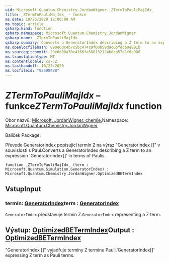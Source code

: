 ```yaml
---
uid: Microsoft.Quantum.Chemistry.JordanWigner._ZTermToPauliMajIdx_
title: _ZTermToPauliMajIdx_ – funkce
ms.date: 10/26/2020 12:00:00 AM
ms.topic: article
qsharp.kind: function
qsharp.namespace: Microsoft.Quantum.Chemistry.JordanWigner
qsharp.name: _ZTermToPauliMajIdx_
qsharp.summary: Converts a GeneratorIndex describing a Z term to an expression 'GeneratorIndex[]' in terms of Paulis.
ms.openlocfilehash: 890e60c4b7c5bc474c9f00b59dac6bfddb0e891b
ms.sourcegitcommit: 29e0d88a30e4166fa580132124b0eb57e1f0e986
ms.translationtype: MT
ms.contentlocale: cs-CZ
ms.lasthandoff: 10/27/2020
ms.locfileid: "92698488"
---
```

# <a name="_ztermtopaulimajidx_-function"></a><span data-ttu-id="3dc0b-102">_ZTermToPauliMajIdx_ – funkce</span><span class="sxs-lookup"><span data-stu-id="3dc0b-102">_ZTermToPauliMajIdx_ function</span></span>

<span data-ttu-id="3dc0b-103">Obor názvů: [Microsoft. JordanWigner. chemie.](xref:Microsoft.Quantum.Chemistry.JordanWigner)</span><span class="sxs-lookup"><span data-stu-id="3dc0b-103">Namespace: [Microsoft.Quantum.Chemistry.JordanWigner](xref:Microsoft.Quantum.Chemistry.JordanWigner)</span></span>

<span data-ttu-id="3dc0b-104">Balíček [](https://nuget.org/packages/)</span><span class="sxs-lookup"><span data-stu-id="3dc0b-104">Package: [](https://nuget.org/packages/)</span></span>


<span data-ttu-id="3dc0b-105">Převede GeneratorIndex popisující termín Z na výraz "GeneratorIndex []" v souvislosti s Paul.</span><span class="sxs-lookup"><span data-stu-id="3dc0b-105">Converts a GeneratorIndex describing a Z term to an expression 'GeneratorIndex[]' in terms of Paulis.</span></span>

```qsharp
function _ZTermToPauliMajIdx_ (term : Microsoft.Quantum.Simulation.GeneratorIndex) : Microsoft.Quantum.Chemistry.JordanWigner.OptimizedBETermIndex
```


## <a name="input"></a><span data-ttu-id="3dc0b-106">Vstup</span><span class="sxs-lookup"><span data-stu-id="3dc0b-106">Input</span></span>

### <a name="term--generatorindex"></a><span data-ttu-id="3dc0b-107">termín: [GeneratorIndex](xref:Microsoft.Quantum.Simulation.GeneratorIndex)</span><span class="sxs-lookup"><span data-stu-id="3dc0b-107">term : [GeneratorIndex](xref:Microsoft.Quantum.Simulation.GeneratorIndex)</span></span>

<span data-ttu-id="3dc0b-108">`GeneratorIndex` představuje termín Z.</span><span class="sxs-lookup"><span data-stu-id="3dc0b-108">`GeneratorIndex` representing a Z term.</span></span>



## <a name="output--optimizedbetermindex"></a><span data-ttu-id="3dc0b-109">Výstup: [OptimizedBETermIndex](xref:Microsoft.Quantum.Chemistry.JordanWigner.OptimizedBETermIndex)</span><span class="sxs-lookup"><span data-stu-id="3dc0b-109">Output : [OptimizedBETermIndex](xref:Microsoft.Quantum.Chemistry.JordanWigner.OptimizedBETermIndex)</span></span>

<span data-ttu-id="3dc0b-110">"GeneratorIndex []" vyjadřuje termíny Z termínu Pauli.</span><span class="sxs-lookup"><span data-stu-id="3dc0b-110">'GeneratorIndex[]' expressing Z term as Pauli terms.</span></span>